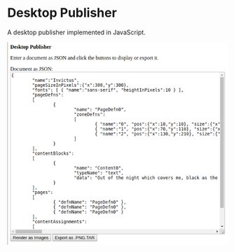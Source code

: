 Desktop Publisher
=================

A desktop publisher implemented in JavaScript.

![Screenshot](/Screenshot.png "Screenshot")

